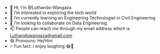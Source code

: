 - 👋 Hi, I’m @Luthando-Wangaza
- 👀 I’m interested in exploring the tech world
- 🌱 I’m currently learning an Engineering Technologist in Civil Engineering 
- 💞️ I’m looking to collaborate on Data Engineering 
- 📫 People can reach me through my email address which is Luthandowangaza@gmail.com
- 😄 Pronouns: He/Him
- ⚡ Fun fact: I enjoy laughing 😂🤣

<!---
Luthando-Wangaza/Luthando-Wangaza is a ✨ special ✨ repository because its `README.md` (this file) appears on your GitHub profile.
You can click the Preview link to take a look at your changes.
--->
